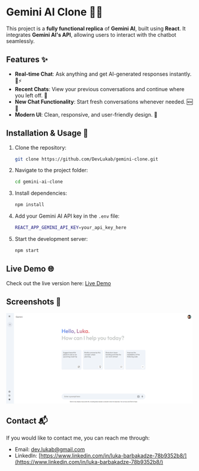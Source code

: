 # Gemini AI Clone 🤖💬

This project is a **fully functional replica** of **Gemini AI**, built using **React**. It integrates **Gemini AI's API**, allowing users to interact with the chatbot seamlessly. 

## Features ✨
- **Real-time Chat**: Ask anything and get AI-generated responses instantly. 🧠⚡
- **Recent Chats**: View your previous conversations and continue where you left off. 📜
- **New Chat Functionality**: Start fresh conversations whenever needed. 🆕💬
- **Modern UI**: Clean, responsive, and user-friendly design. 🎨

## Installation & Usage 🚀
1. Clone the repository:
   ```sh
   git clone https://github.com/DevLukab/gemini-clone.git
   ```
2. Navigate to the project folder:
   ```sh
   cd gemini-ai-clone
   ```
3. Install dependencies:
   ```sh
   npm install
   ```
4. Add your Gemini AI API key in the `.env` file:
   ```sh
   REACT_APP_GEMINI_API_KEY=your_api_key_here
   ```
5. Start the development server:
   ```sh
   npm start
   ```

## Live Demo 🌐
Check out the live version here:
[Live Demo](https://devlukab.github.io/gemini-clone)

## Screenshots 📸
![alt text](image.png)

## Contact 📬
If you would like to contact me, you can reach me through:
- Email: [dev.lukab@gmail.com](mailto:dev.lukab@gmail.com)
- LinkedIn: [https://www.linkedin.com/in/luka-barbakadze-78b9352b8/](https://www.linkedin.com/in/luka-barbakadze-78b9352b8/)